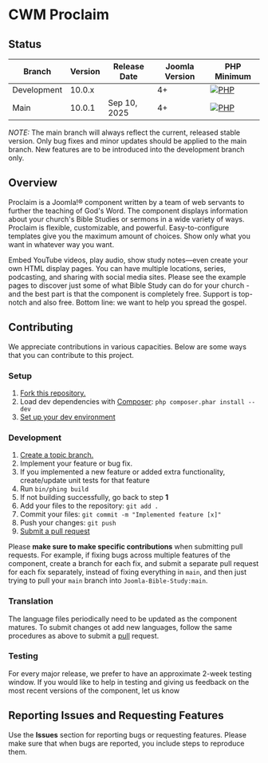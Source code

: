 CWM Proclaim
==================

Status
-----------
| Branch      | Version | Release Date | Joomla Version | PHP Minimum                                                                    |
|-------------|---------|--------------|----------------|--------------------------------------------------------------------------------|
| Development | 10.0.x  |              | 4+             | [![PHP](https://img.shields.io/badge/PHP-V8.1.0-green)](https://www.php.net/)  |
| Main        | 10.0.1  | Sep 10, 2025 | 4+             | [![PHP](https://img.shields.io/badge/PHP-V8.1.0-green)](https://www.php.net/)  |

*NOTE:* The main branch will always reflect the current, released stable version. Only bug fixes and minor updates should be applied to the main branch. New features are to be introduced into the development branch only.

Overview
--------
Proclaim is a Joomla!® component written by a team of web servants to further the teaching of God's Word. The component displays information about your church's Bible Studies or sermons in a wide variety of ways. Proclaim is flexible, customizable, and powerful. Easy-to-configure templates give you the maximum amount of choices. Show only what you want in whatever way you want.

Embed YouTube videos, play audio, show study notes—even create your own HTML display pages. You can have multiple locations, series, podcasting, and sharing with social media sites. Please see the example pages to discover just some of what Bible Study can do for your church - and the best part is that the component is completely free. Support is top-notch and also free. Bottom line: we want to help you spread the gospel.

Contributing
------------
We appreciate contributions in various capacities. Below are some ways that you can contribute to this project.

### Setup
1. [Fork this repository.][fork]
2. Load dev dependencies with [Composer][composer]: `php composer.phar install --dev`
3. [Set up your dev environment][setup]

### Development
1. [Create a topic branch.][branch]
2. Implement your feature or bug fix.
3. If you implemented a new feature or added extra functionality, create/update unit tests for that feature
4. Run `bin/phing build`
5. If not building successfully, go back to step **1**
6. Add your files to the repository: `git add .`
7. Commit your files: `git commit -m "Implemented feature [x]"`
8. Push your changes: `git push`
9. [Submit a pull request][pr]

Please **make sure to make specific contributions** when submitting pull requests. For example, if fixing bugs across multiple features of the component, create a branch for each fix, and submit a separate pull request for each fix separately, instead of fixing everything in `main`, and then just trying to pull your `main` branch into `Joomla-Bible-Study:main`.


### Translation
The language files periodically need to be updated as the component matures. To submit changes ot add new languages, follow the same procedures as above to submit a [pull][pr] request.

### Testing
For every major release, we prefer to have an approximate 2-week testing window. If you would like to help in testing and giving us feedback on the most recent versions of the component, let us know

[fork]: http://help.github.com/fork-a-repo/
[branch]: http://learn.github.com/p/branching.html
[pr]: http://help.github.com/send-pull-requests/
[phing]: http://www.phing.info/
[setup]: https://github.com/Joomla-Bible-Study/Proclaim/wiki/Setting-up-your-development-environment
<!-- @IGNORE PREVIOUS: link -->
[composer]: https://getcomposer.org/download/

Reporting Issues and Requesting Features
----------------------------------------
Use the **Issues** section for reporting bugs or requesting features. Please make sure that when bugs are reported, you include steps to reproduce them.